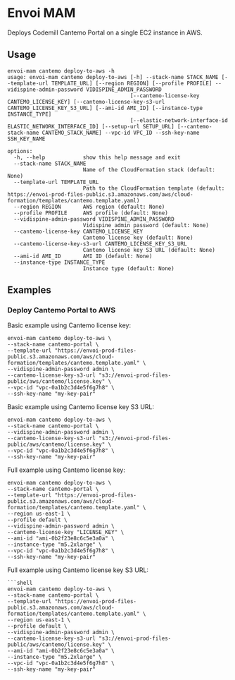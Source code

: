 # Envoi MAM

Deploys Codemill Cantemo Portal on a single EC2 instance in AWS. 

## Usage

```
envoi-mam cantemo deploy-to-aws -h
usage: envoi-mam cantemo deploy-to-aws [-h] --stack-name STACK_NAME [--template-url TEMPLATE_URL] [--region REGION] [--profile PROFILE] --vidispine-admin-password VIDISPINE_ADMIN_PASSWORD
                                       [--cantemo-license-key CANTEMO_LICENSE_KEY] [--cantemo-license-key-s3-url CANTEMO_LICENSE_KEY_S3_URL] [--ami-id AMI_ID] [--instance-type INSTANCE_TYPE]
                                       [--elastic-network-interface-id ELASTIC_NETWORK_INTERFACE_ID] [--setup-url SETUP_URL] [--cantemo-stack-name CANTEMO_STACK_NAME] --vpc-id VPC_ID --ssh-key-name SSH_KEY_NAME

options:
  -h, --help            show this help message and exit
  --stack-name STACK_NAME
                        Name of the CloudFormation stack (default: None)
  --template-url TEMPLATE_URL
                        Path to the CloudFormation template (default: https://envoi-prod-files-public.s3.amazonaws.com/aws/cloud-formation/templates/cantemo.template.yaml)
  --region REGION       AWS region (default: None)
  --profile PROFILE     AWS profile (default: None)
  --vidispine-admin-password VIDISPINE_ADMIN_PASSWORD
                        Vidispine admin password (default: None)
  --cantemo-license-key CANTEMO_LICENSE_KEY
                        Cantemo license key (default: None)
  --cantemo-license-key-s3-url CANTEMO_LICENSE_KEY_S3_URL
                        Cantemo license key S3 URL (default: None)
  --ami-id AMI_ID       AMI ID (default: None)
  --instance-type INSTANCE_TYPE
                        Instance type (default: None)
```

## Examples

### Deploy Cantemo Portal to AWS

Basic example using Cantemo license key:
```shell
envoi-mam cantemo deploy-to-aws \
--stack-name cantemo-portal \
--template-url "https://envoi-prod-files-public.s3.amazonaws.com/aws/cloud-formation/templates/cantemo.template.yaml" \
--vidispine-admin-password admin \
--cantemo-license-key-s3-url "s3://envoi-prod-files-public/aws/cantemo/license.key" \
--vpc-id "vpc-0a1b2c3d4e5f6g7h8" \
--ssh-key-name "my-key-pair"
```

Basic example using Cantemo license key S3 URL:
```shell
envoi-mam cantemo deploy-to-aws \
--stack-name cantemo-portal \
--vidispine-admin-password admin \
--cantemo-license-key-s3-url "s3://envoi-prod-files-public/aws/cantemo/license.key" \
--vpc-id "vpc-0a1b2c3d4e5f6g7h8" \
--ssh-key-name "my-key-pair"
```

Full example using Cantemo license key:
```shell
envoi-mam cantemo deploy-to-aws \
--stack-name cantemo-portal \
--template-url "https://envoi-prod-files-public.s3.amazonaws.com/aws/cloud-formation/templates/cantemo.template.yaml" \
--region us-east-1 \
--profile default \
--vidispine-admin-password admin \
--cantemo-license-key "LICENSE_KEY" \
--ami-id "ami-0b2f23e8c6c5e3a0a" \
--instance-type "m5.2xlarge" \
--vpc-id "vpc-0a1b2c3d4e5f6g7h8" \
--ssh-key-name "my-key-pair"
```

Full example using Cantemo license key S3 URL:
```shell
```shell
envoi-mam cantemo deploy-to-aws \
--stack-name cantemo-portal \
--template-url "https://envoi-prod-files-public.s3.amazonaws.com/aws/cloud-formation/templates/cantemo.template.yaml" \
--region us-east-1 \
--profile default \
--vidispine-admin-password admin \
--cantemo-license-key-s3-url "s3://envoi-prod-files-public/aws/cantemo/license.key" \
--ami-id "ami-0b2f23e8c6c5e3a0a" \
--instance-type "m5.2xlarge" \
--vpc-id "vpc-0a1b2c3d4e5f6g7h8" \
--ssh-key-name "my-key-pair"
```
